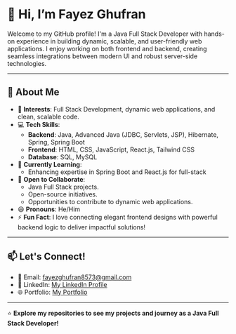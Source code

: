 # 👋 Hi, I’m Fayez Ghufran  

Welcome to my GitHub profile! I'm a Java Full Stack Developer with hands-on experience in building dynamic, scalable, and user-friendly web applications. I enjoy working on both frontend and backend, creating seamless integrations between modern UI and robust server-side technologies.

---

## 🌟 About Me  

- 👀 **Interests**: Full Stack Development, dynamic web applications, and clean, scalable code.
- 💻 **Tech Skills**:
  - **Backend**: Java, Advanced Java (JDBC, Servlets, JSP), Hibernate, Spring, Spring Boot
  - **Frontend**: HTML, CSS, JavaScript, React.js, Tailwind CSS
  - **Database**: SQL, MySQL
- 🌱 **Currently Learning**:  
  - Enhancing expertise in Spring Boot and React.js for full-stack 
- 💞️ **Open to Collaborate**:  
  - Java Full Stack projects.
  - Open-source initiatives.  
  - Opportunities to contribute to dynamic web applications.  
- 😄 **Pronouns**: He/Him  
- ⚡ **Fun Fact**: I love connecting elegant frontend designs with powerful backend logic to deliver impactful solutions!  

---

## 📫 Let's Connect!  

- 📧 Email: [fayezghufran8573@gmail.com](mailto:fayezghufran8573@gmail.com)  
- 💼 LinkedIn: [My LinkedIn Profile](www.linkedin.com/in/fayez-ghufran)  
- 🌐 Portfolio: [My Portfolio](https://fayez-portfolio-xi.vercel.app/)  

---

⭐️ **Explore my repositories to see my projects and journey as a Java Full Stack Developer!**  
